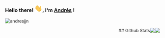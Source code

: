 ### Hello there! <img src="https://github.com/andresjjn/andresjjn/blob/master/hi.gif" width="25px">, I'm [Andrés](https://andresjjn.tech) ! 
<p align="left"> <img src="https://komarev.com/ghpvc/?username=andresjjn" alt="andresjjn" /> </p>

<p align="right">
## Github Stats
<img align='right' src="https://github-readme-stats.vercel.app/api/top-langs/?username=andresjjn&hide=javascript,html">
<img align='right' src="https://github-readme-stats.vercel.app/api?username=andresjjn&show_icons=true">
</p>
